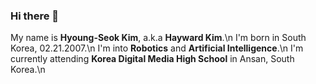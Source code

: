 ### Hi there 👋
My name is **Hyoung-Seok Kim**, a.k.a **Hayward Kim**.\n
I'm born in South Korea, 02.21.2007.\n
I'm into **Robotics** and **Artificial Intelligence**.\n
I'm currently attending **Korea Digital Media High School** in Ansan, South Korea.\n
